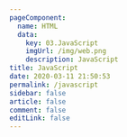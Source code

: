 ```yaml
---
pageComponent: 
  name: HTML
  data: 
    key: 03.JavaScript
    imgUrl: /img/web.png
    description: JavaScript
title: JavaScript
date: 2020-03-11 21:50:53
permalink: /javascript
sidebar: false
article: false
comment: false
editLink: false
---
```



